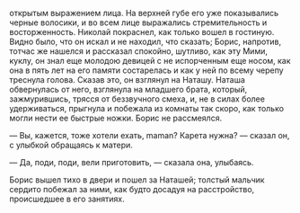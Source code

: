 открытым выражением лица. На верхней губе его уже показывались черные волосики, и во всем лице выражались стремительность и восторженность. Николай покраснел, как только вошел в гостиную. Видно было, что он искал и не находил, что сказать; Борис, напротив, тотчас же нашелся и рассказал спокойно, шутливо, как эту Мими, куклу, он знал еще молодою девицей с не испорченным еще носом, как она в пять лет на его памяти состарелась и как у ней по всему черепу треснула голова. Сказав это, он взглянул на Наташу. Наташа обвернулась от него, взглянула на младшего брата, который, зажмурившись, трясся от беззвучного смеха, и, не в силах более удерживаться, прыгнула и побежала из комнаты так скоро, как только могли нести ее быстрые ножки. Борис не рассмеялся.

— Вы, кажется, тоже хотели ехать, maman? Карета нужна? — сказал он, с улыбкой обращаясь к матери.

— Да, поди, поди, вели приготовить, — сказала она, улыбаясь.

Борис вышел тихо в двери и пошел за Наташей; толстый мальчик сердито побежал за ними, как будто досадуя на расстройство, происшедшее в его занятиях.

</div>

<div class="section">

